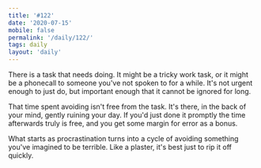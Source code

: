 ```yaml
---
title: '#122'
date: '2020-07-15'
mobile: false
permalink: '/daily/122/'
tags: daily
layout: 'daily'
---
```


There is a task that needs doing. It might be a tricky work task, or it might be a phonecall to someone you've not spoken to for a while. It's not urgent enough to just do, but important enough that it cannot be ignored for long.

That time spent avoiding isn't free from the task. It's there, in the back of your mind, gently ruining your day. If you'd just done it promptly the time afterwards truly is free, and you get some margin for error as a bonus.

What starts as procrastination turns into a cycle of avoiding something you've imagined to be terrible. Like a plaster, it's best just to rip it off quickly.
